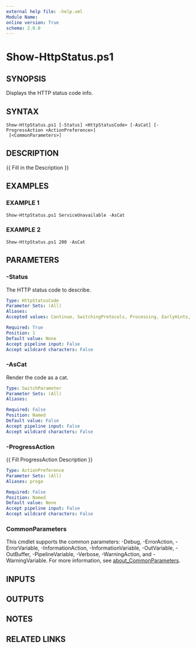 ```yaml
---
external help file: -help.xml
Module Name:
online version: True
schema: 2.0.0
---
```


# Show-HttpStatus.ps1

## SYNOPSIS
Displays the HTTP status code info.

## SYNTAX

```
Show-HttpStatus.ps1 [-Status] <HttpStatusCode> [-AsCat] [-ProgressAction <ActionPreference>]
 [<CommonParameters>]
```

## DESCRIPTION
{{ Fill in the Description }}

## EXAMPLES

### EXAMPLE 1
```
Show-HttpStatus.ps1 ServiceUnavailable -AsCat
```

### EXAMPLE 2
```
Show-HttpStatus.ps1 200 -AsCat
```

## PARAMETERS

### -Status
The HTTP status code to describe.

```yaml
Type: HttpStatusCode
Parameter Sets: (All)
Aliases:
Accepted values: Continue, SwitchingProtocols, Processing, EarlyHints, OK, Created, Accepted, NonAuthoritativeInformation, NoContent, ResetContent, PartialContent, MultiStatus, AlreadyReported, IMUsed, MultipleChoices, Ambiguous, MovedPermanently, Moved, Found, Redirect, SeeOther, RedirectMethod, NotModified, UseProxy, Unused, TemporaryRedirect, RedirectKeepVerb, PermanentRedirect, BadRequest, Unauthorized, PaymentRequired, Forbidden, NotFound, MethodNotAllowed, NotAcceptable, ProxyAuthenticationRequired, RequestTimeout, Conflict, Gone, LengthRequired, PreconditionFailed, RequestEntityTooLarge, RequestUriTooLong, UnsupportedMediaType, RequestedRangeNotSatisfiable, ExpectationFailed, MisdirectedRequest, UnprocessableEntity, UnprocessableContent, Locked, FailedDependency, UpgradeRequired, PreconditionRequired, TooManyRequests, RequestHeaderFieldsTooLarge, UnavailableForLegalReasons, InternalServerError, NotImplemented, BadGateway, ServiceUnavailable, GatewayTimeout, HttpVersionNotSupported, VariantAlsoNegotiates, InsufficientStorage, LoopDetected, NotExtended, NetworkAuthenticationRequired

Required: True
Position: 1
Default value: None
Accept pipeline input: False
Accept wildcard characters: False
```

### -AsCat
Render the code as a cat.

```yaml
Type: SwitchParameter
Parameter Sets: (All)
Aliases:

Required: False
Position: Named
Default value: False
Accept pipeline input: False
Accept wildcard characters: False
```

### -ProgressAction
{{ Fill ProgressAction Description }}

```yaml
Type: ActionPreference
Parameter Sets: (All)
Aliases: proga

Required: False
Position: Named
Default value: None
Accept pipeline input: False
Accept wildcard characters: False
```

### CommonParameters
This cmdlet supports the common parameters: -Debug, -ErrorAction, -ErrorVariable, -InformationAction, -InformationVariable, -OutVariable, -OutBuffer, -PipelineVariable, -Verbose, -WarningAction, and -WarningVariable. For more information, see [about_CommonParameters](http://go.microsoft.com/fwlink/?LinkID=113216).

## INPUTS

## OUTPUTS

## NOTES

## RELATED LINKS
